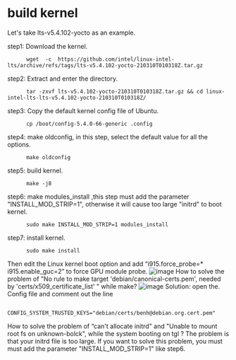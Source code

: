 # build kernel
Let's take lts-v5.4.102-yocto as an example.

step1: Download the kernel.

          wget  -c  https://github.com/intel/linux-intel-lts/archive/refs/tags/lts-v5.4.102-yocto-210310T010318Z.tar.gz

step2: Extract and enter the directory.

          tar -zxvf lts-v5.4.102-yocto-210310T010318Z.tar.gz && cd linux-intel-lts-lts-v5.4.102-yocto-210310T010318Z/

step3: Copy the default kernel config file of Ubuntu.

          cp /boot/config-5.4.0-66-generic .config

step4: make oldconfig, in this step, select the default value for all the options.

          make oldconfig

step5: build kernel.

          make -j8

step6: make  modules_install ,this step must add the parameter "INSTALL_MOD_STRIP=1", otherwise it will cause too large "initrd" to boot kernel.

          sudo make INSTALL_MOD_STRIP=1 modules_install

step7: install kernel.

          sudo make install

Then edit the Linux kernel boot option and add “i915.force_probe=* i915.enable_guc=2” to force GPU module probe.
![image](https://github.com/michaelrun/Linux/assets/19384327/135091c7-c276-4dfe-815e-6761388049c6)
How to solve the problem of "No rule to make target 'debian/canonical-certs.pem', needed by 'certs/x509_certificate_list' " while make?
![image](https://github.com/michaelrun/Linux/assets/19384327/66ada88e-de67-4e57-b11c-5c266460ca62)
Solution: open the. Config file and comment out the line

             CONFIG_SYSTEM_TRUSTED_KEYS="debian/certs/benh@debian.org.cert.pem"
How to solve the problem of “can't allocate initrd" and "Unable to mount root fs on unknown-bolck", while the system booting on tgl ?
The problem is that your initrd file is too large. If you want to solve this problem, you must must add the parameter "INSTALL_MOD_STRIP=1" like step6.
